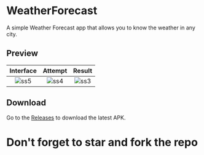 # WeatherForecast
A simple Weather Forecast app that allows you to know the weather in any city.

## Preview

Interface|Attempt|Result
:-----:|:-------------------------------:|:-----------:|
![ss5](https://user-images.githubusercontent.com/117936126/228885136-3d0d781f-744e-42dc-8d32-605ccf6fa524.jpg)|![ss4](https://user-images.githubusercontent.com/117936126/228891004-f1f2af4e-6d8d-4339-8e16-15ab541e8760.jpg)|![ss3](https://user-images.githubusercontent.com/117936126/228891973-62f10188-3841-4b81-bc31-92f5026cd037.jpg)


## Download


Go to the [Releases](https://github.com/mayank4singh/WeatherForecast/releases/tag/v1.0) to download the latest APK.

# Don't forget to star and fork the repo

